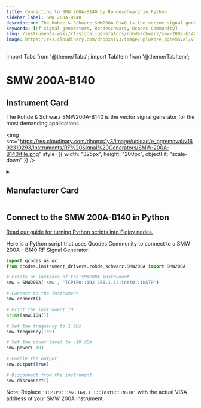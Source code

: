 ```yaml
---
title: Connecting to SMW 200A-B140 by Rohdeschwarz in Python
sidebar_label: SMW 200A-B140
description: The Rohde & Schwarz SMW200A-B140 is the vector signal generator for the most demanding applications
keywords: [rf signal generators, Rohdeschwarz, Qcodes Community]
slug: /instruments-wiki/rf-signal-generators/rohdeschwarz/smw-200a-b140
image: https://res.cloudinary.com/dhopxs1y3/image/upload/e_bgremoval/v1692310293/Instruments/RF%20Signal%20Generators/SMW-200A-B140/file.png
---
```


import Tabs from '@theme/Tabs';
import TabItem from '@theme/TabItem';

# SMW 200A-B140

## Instrument Card

<div className="flex">

<div>

The Rohde & Schwarz SMW200A-B140 is the vector signal generator for the most demanding applications

</div>

<img src="https://res.cloudinary.com/dhopxs1y3/image/upload/e_bgremoval/v1692310293/Instruments/RF%20Signal%20Generators/SMW-200A-B140/file.png" style={{ width: "325px", height: "200px", objectFit: "scale-down" }} />

</div>

<details>
<summary><h2>Manufacturer Card</h2></summary>

<img src="https://res.cloudinary.com/dhopxs1y3/image/upload/v1692139604/Instruments/Vendor%20Logos/RohdeSchwarz.png" style={{ width: "100%", height: "170px",objectFit: "scale-down" }} />

Rohde & Schwarz GmbH & Co KG is an international electronics group specializing in the fields of electronic test equipment, broadcast & media, cybersecurity, radiomonitoring and radiolocation, and radiocommunication. <a href="https://www.rohde-schwarz.com/ca/home_48230.html">Website</a>.

<ul>
  <li>Headquarters: Munich, Germany</li>
  <li>Yearly Revenue (millions, USD): 2500.0</li>
</ul>
</details>

## Connect to the SMW 200A-B140 in Python

[Read our guide for turning Python scripts into Flojoy nodes.](https://docs.flojoy.ai/custom-nodes/creating-custom-node/)
<Tabs>
<TabItem value="Qcodes Community" label="Qcodes Community">

Here is a Python script that uses Qcodes Community to connect to a SMW 200A - B140 RF Signal Generator:

```python
import qcodes as qc
from qcodes.instrument_drivers.rohde_schwarz.SMW200A import SMW200A

# Create an instance of the SMW200A instrument
smw = SMW200A('smw', 'TCPIP0::192.168.1.1::inst0::INSTR')

# Connect to the instrument
smw.connect()

# Print the instrument ID
print(smw.IDN())

# Set the frequency to 1 GHz
smw.frequency(1e9)

# Set the power level to -10 dBm
smw.power(-10)

# Enable the output
smw.output(True)

# Disconnect from the instrument
smw.disconnect()
```

Note: Replace `'TCPIP0::192.168.1.1::inst0::INSTR'` with the actual VISA address of your SMW 200A instrument.

</TabItem>
</Tabs>